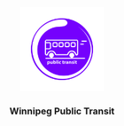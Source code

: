 <div align="center">
  <img src="assets/project-logo.png"  width="30%">
  <h3>Winnipeg Public Transit</h3>
 </div>

